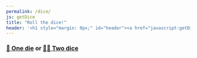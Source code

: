 ```yaml
---
permalink: /dice/
js: getDice
title: "Roll the dice!"
header: '<h1 style="margin: 0px;" id="header"><a href="javascript:getDice();">🎲 Roll the dice!</a></h1>'
---
```


<h3 class="center"><a href="javascript:getDice(1);" id="dice1">🎲 One die</a> or  <a href="javascript:getDice(2);" id="dice2">🎲🎲 Two dice</a></h3>

<div id="dice"></div>